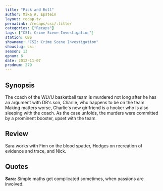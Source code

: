 ```yaml
---
title: "Pick and Roll"
author: Mika A. Epstein
layout: recap-tv
permalink: /recaps/csi/:title/
categories: ["Recaps"]
tags: ["CSI: Crime Scene Investigation"]
station: CBS
showname: "CSI: Crime Scene Investigation"
showslug: csi
season: 13  
epnum: 6  
date: 2012-11-07
prodnum: 279  
---
```


## Synopsis

The coach of the WLVU basketball team is murdered not long after he has an argument with DB's son, Charlie, who happens to be on the team. Making matters worse, Charlie's new girlfriend is a hooker who is also sleeping with the coach. As the case unfolds, the murders were committed by a prominent booster, upset with the team.

## Review

Sara works with Finn on the blood spatter, Hodges on recreation of evidence and trace, and Nick.

## Quotes

**Sara:** Simple maths get complicated sometimes, when passions are involved.
